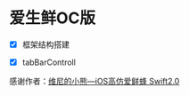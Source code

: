 # 爱生鲜OC版

- [x] 框架结构搭建
- [x] tabBarControll







感谢作者：[维尼的小熊—iOS高仿爱鲜蜂 Swift2.0](http://www.jianshu.com/p/879f58fe3542)

